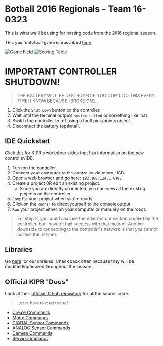 # Botball 2016 Regionals - Team 16-0323

This is what we'll be using for hosting code from the 2016 regional season.

This year's Botball game is described [here](http://homebase.kipr.org/2014/mod/resource/view.php?id=888).

<img src="https://raw.githubusercontent.com/justinvyu/botball-2016/master/images/field.png" alt="Game Field" style="max-width: 150px; margin: 0 auto; text-align: center;"/>
<img src="https://raw.githubusercontent.com/justinvyu/botball-2016/master/images/scoring.png" alt="Scoring Table" style="max-width: 150px; margin: 0 auto; text-align: center;"/>

# IMPORTANT CONTROLLER SHUTDOWN!

> THE BATTERY WILL BE DESTROYED IF YOU DON'T DO THIS EVERY TIME! I KNOW BECAUSE I BROKE ONE...

1. Click the `Shut Down` button on the controller.
2. Wait until the terminal outputs `system halted` or something like that.
3. Switch the controller to off using a toothpick/pointy object.
4. Disconnect the battery (optional).

## IDE Quickstart

Click [this](http://homebase.kipr.org/2014/mod/resource/view.php?id=885) for KIPR's workshop slides that has information on the new controller/IDE.

1. Turn on the controller.
2. Connect your computer to the controller via micro-USB.
3. Open a web browser and go here: `192.168.124.1:8888`
4. Create a project OR edit an existing project.
   - Since you are directly connected, you can view all the existing projects on the controller.
5. `Compile` your project when you're ready.
6. Click on the `Runner` to direct yourself to the console output.
7. `Run` your project either on your computer or manually on the robot.

> For step 2, you could also use the ethernet connection created by the
> controller, but I haven't had success with that method. Another downside to
> connecting to the controller's network is that you cannot access the internet.

## Libraries

Go [here](https://github.com/justinvyu/botball) for our libraries. Check back often
because they will be modified/optimized throughout the season.

## Official KIPR "Docs"

Look at their [official Github repository](https://github.com/kipr/libwallaby) for all the source code.

> Learn how to read these!

- [Create Commands](https://github.com/kipr/libwallaby/blob/master/src/create_c.cpp)
- [Motor Commands](https://github.com/kipr/libwallaby/blob/master/src/motors_c.cpp)
- [DIGITAL Sensor Commands](https://github.com/kipr/libwallaby/blob/master/src/digital_c.cpp)
- [ANALOG Sensor Commands](https://github.com/kipr/libwallaby/blob/master/src/analog_c.cpp)
- [Camera Commands](https://github.com/kipr/libwallaby/blob/master/src/camera_c.cpp)
- [Servo Commands](https://github.com/kipr/libwallaby/blob/master/src/servo_c.cpp)
